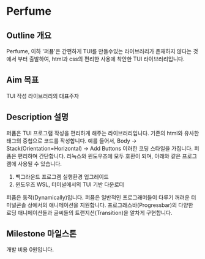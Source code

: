 Perfume
==============

Outline 개요
-----------
Perfume, 이하 '퍼퓸'은 간편하게 TUI를 만들수있는 라이브러리가 존재하지 않다는 것에서 부터 출발하여, html과 css의 편리한 사용에 착안한 TUI 라이브러리입니다.

Aim 목표
---
TUI 작성 라이브러리의 대표주자

Description 설명
---
퍼퓸은 TUI 프로그램 작성을 편리하게 해주는 라이브러리입니다. 기존의 html와 유사한 태그의 중첩으로 코드를 작성합니다. 예를 들어서, Body -> Stack(Orientation=Horizontal) -> Add Buttons 이러한 코딩 스타일을 가집니다.
퍼퓸은 편리하며 간단합니다. 리눅스와 윈도우즈에 모두 호환이 되며, 아래와 같은 프로그램에 사용될 수 있습니다. 

1. 백그라운드 프로그램 실행환경 업그레이드
2. 윈도우즈 WSL, 터미널에서의 TUI 기반 다운로더 

퍼퓸은 동적(Dynamically)입니다.
퍼퓸은 일반적인 프로그래머들이 다루기 꺼려운 터미널콘솔 상에서의 애니메이션을 지원합니다.
프로그래스바(Progressbar)의 다양한 로딩 애니메이션들과 글씨들의 트랜지션(Transition)을 알차게 구현합니다.

Milestone 마일스톤
------
개발 비용 0원입니다.